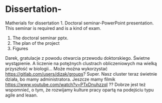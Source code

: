 # Dissertation-
Matherials for dissertation 1. Doctoral seminar-PowerPoint presentation. This seminar is required and is a kind of exam.
1. The doctoral seminar pptx.
2. The plan of the project
3. Figures


Darek, gratulacje z powodu otwarcia przewodu doktorskiego. Świetne wystąpienie. A liczenie na potężnych clustrach obliczeniowych ma wielką przyszłość w biologii...
Może można wykorzystać https://gitlab.com/users/dizak/groups? Super.
Nasz cluster teraz świetnie działa, bo mamy administratora.
Jeszcze mamy filmik https://www.youtube.com/watch?v=PTxDnuhzzqI ??
Dobrze jest też wspomnieć, o tym, że rozwijamy kulture pracy opartą na podejściu typu agile and leaan.
